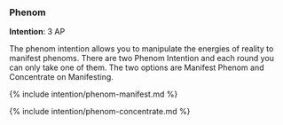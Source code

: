 ### Phenom
**Intention**: 3 AP

The phenom intention allows you to manipulate the energies of reality to manifest phenoms. There are two Phenom Intention and each round you can only take one of them. The two options are Manifest Phenom and Concentrate on Manifesting.

{% include intention/phenom-manifest.md %}

{% include intention/phenom-concentrate.md %}